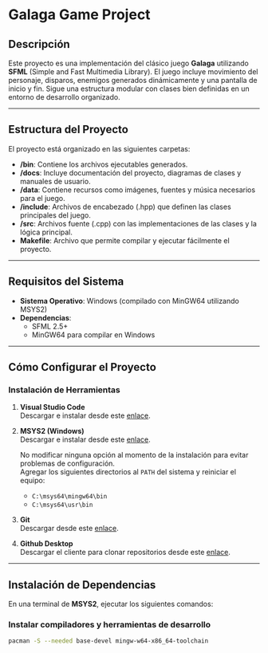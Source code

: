 # Galaga Game Project

## Descripción

Este proyecto es una implementación del clásico juego **Galaga** utilizando **SFML** (Simple and Fast Multimedia Library). El juego incluye movimiento del personaje, disparos, enemigos generados dinámicamente y una pantalla de inicio y fin. Sigue una estructura modular con clases bien definidas en un entorno de desarrollo organizado.

---

## Estructura del Proyecto

El proyecto está organizado en las siguientes carpetas:

- **/bin**: Contiene los archivos ejecutables generados.
- **/docs**: Incluye documentación del proyecto, diagramas de clases y manuales de usuario.
- **/data**: Contiene recursos como imágenes, fuentes y música necesarios para el juego.
- **/include**: Archivos de encabezado (.hpp) que definen las clases principales del juego.
- **/src**: Archivos fuente (.cpp) con las implementaciones de las clases y la lógica principal.
- **Makefile**: Archivo que permite compilar y ejecutar fácilmente el proyecto.

---

## Requisitos del Sistema

- **Sistema Operativo**: Windows (compilado con MinGW64 utilizando MSYS2)
- **Dependencias**:
  - SFML 2.5+
  - MinGW64 para compilar en Windows

---

## Cómo Configurar el Proyecto

### Instalación de Herramientas

1. **Visual Studio Code**  
   Descargar e instalar desde este [enlace](https://code.visualstudio.com/).

2. **MSYS2 (Windows)**  
   Descargar e instalar desde este [enlace](https://github.com/msys2/msys2-installer/releases/download/2023-05-26/msys2-x86_64-20230526.exe).  

   No modificar ninguna opción al momento de la instalación para evitar problemas de configuración.  
   Agregar los siguientes directorios al `PATH` del sistema y reiniciar el equipo:
   - `C:\msys64\mingw64\bin`
   - `C:\msys64\usr\bin`

3. **Git**  
   Descargar desde este [enlace](https://git-scm.com/).

4. **Github Desktop**  
   Descargar el cliente para clonar repositorios desde este [enlace](https://desktop.github.com/).

---

## Instalación de Dependencias

En una terminal de **MSYS2**, ejecutar los siguientes comandos:

### Instalar compiladores y herramientas de desarrollo
```bash
pacman -S --needed base-devel mingw-w64-x86_64-toolchain
